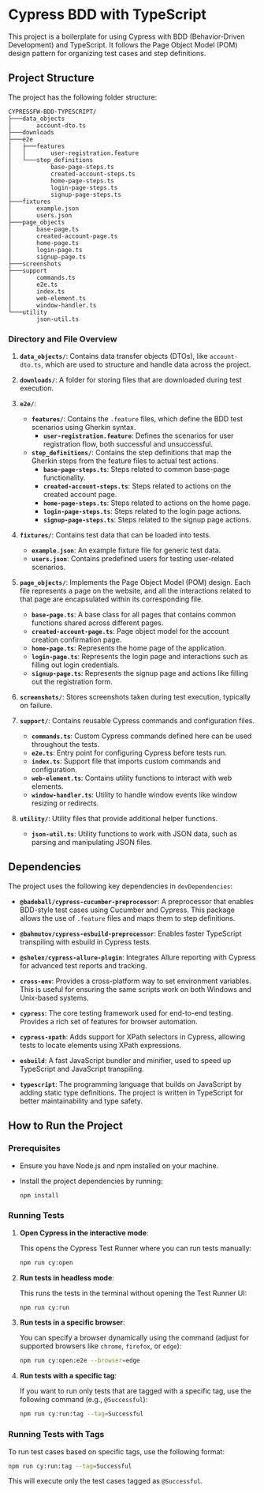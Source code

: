 # Cypress BDD with TypeScript

This project is a boilerplate for using Cypress with BDD (Behavior-Driven Development) and TypeScript. It follows the Page Object Model (POM) design pattern for organizing test cases and step definitions.

## Project Structure

The project has the following folder structure:

```
CYPRESSFW-BDD-TYPESCRIPT/
├───data_objects
│       account-dto.ts
├───downloads
├───e2e
│   ├───features
│   │       user-registration.feature
│   └───step_definitions
│           base-page-steps.ts
│           created-account-steps.ts
│           home-page-steps.ts
│           login-page-steps.ts
│           signup-page-steps.ts
├───fixtures
│       example.json
│       users.json
├───page_objects
│       base-page.ts
│       created-account-page.ts
│       home-page.ts
│       login-page.ts
│       signup-page.ts
├───screenshots
├───support
│       commands.ts
│       e2e.ts
│       index.ts
│       web-element.ts
│       window-handler.ts
└───utility
        json-util.ts
```

### Directory and File Overview

1. **`data_objects/`**:
   Contains data transfer objects (DTOs), like `account-dto.ts`, which are used to structure and handle data across the project.

2. **`downloads/`**:
   A folder for storing files that are downloaded during test execution.

3. **`e2e/`**:
   - **`features/`**:
     Contains the `.feature` files, which define the BDD test scenarios using Gherkin syntax.
     - **`user-registration.feature`**:
       Defines the scenarios for user registration flow, both successful and unsuccessful.
   - **`step_definitions/`**:
     Contains the step definitions that map the Gherkin steps from the feature files to actual test actions.
     - **`base-page-steps.ts`**:
       Steps related to common base-page functionality.
     - **`created-account-steps.ts`**:
       Steps related to actions on the created account page.
     - **`home-page-steps.ts`**:
       Steps related to actions on the home page.
     - **`login-page-steps.ts`**:
       Steps related to the login page actions.
     - **`signup-page-steps.ts`**:
       Steps related to the signup page actions.

4. **`fixtures/`**:
   Contains test data that can be loaded into tests.
   - **`example.json`**:
     An example fixture file for generic test data.
   - **`users.json`**:
     Contains predefined users for testing user-related scenarios.

5. **`page_objects/`**:
   Implements the Page Object Model (POM) design. Each file represents a page on the website, and all the interactions related to that page are encapsulated within its corresponding file.
   - **`base-page.ts`**:
     A base class for all pages that contains common functions shared across different pages.
   - **`created-account-page.ts`**:
     Page object model for the account creation confirmation page.
   - **`home-page.ts`**:
     Represents the home page of the application.
   - **`login-page.ts`**:
     Represents the login page and interactions such as filling out login credentials.
   - **`signup-page.ts`**:
     Represents the signup page and actions like filling out the registration form.

6. **`screenshots/`**:
   Stores screenshots taken during test execution, typically on failure.

7. **`support/`**:
   Contains reusable Cypress commands and configuration files.
   - **`commands.ts`**:
     Custom Cypress commands defined here can be used throughout the tests.
   - **`e2e.ts`**:
     Entry point for configuring Cypress before tests run.
   - **`index.ts`**:
     Support file that imports custom commands and configuration.
   - **`web-element.ts`**:
     Contains utility functions to interact with web elements.
   - **`window-handler.ts`**:
     Utility to handle window events like window resizing or redirects.

8. **`utility/`**:
   Utility files that provide additional helper functions.
   - **`json-util.ts`**:
     Utility functions to work with JSON data, such as parsing and manipulating JSON files.

## Dependencies

The project uses the following key dependencies in `devDependencies`:

- **`@badeball/cypress-cucumber-preprocessor`**:
  A preprocessor that enables BDD-style test cases using Cucumber and Cypress. This package allows the use of `.feature` files and maps them to step definitions.

- **`@bahmutov/cypress-esbuild-preprocessor`**:
  Enables faster TypeScript transpiling with esbuild in Cypress tests.

- **`@shelex/cypress-allure-plugin`**:
  Integrates Allure reporting with Cypress for advanced test reports and tracking.

<!-- - **`allure-commandline`**:
  A command-line interface to generate and display Allure test reports. -->

- **`cross-env`**:
  Provides a cross-platform way to set environment variables. This is useful for ensuring the same scripts work on both Windows and Unix-based systems.

- **`cypress`**:
  The core testing framework used for end-to-end testing. Provides a rich set of features for browser automation.

- **`cypress-xpath`**:
  Adds support for XPath selectors in Cypress, allowing tests to locate elements using XPath expressions.

- **`esbuild`**:
  A fast JavaScript bundler and minifier, used to speed up TypeScript and JavaScript transpiling.

- **`typescript`**:
  The programming language that builds on JavaScript by adding static type definitions. The project is written in TypeScript for better maintainability and type safety.

## How to Run the Project

### Prerequisites

- Ensure you have Node.js and npm installed on your machine.
- Install the project dependencies by running:

  ```bash
  npm install
  ```

### Running Tests

1. **Open Cypress in the interactive mode**:

   This opens the Cypress Test Runner where you can run tests manually:

   ```bash
   npm run cy:open
   ```

2. **Run tests in headless mode**:

   This runs the tests in the terminal without opening the Test Runner UI:

   ```bash
   npm run cy:run
   ```

3. **Run tests in a specific browser**:

   You can specify a browser dynamically using the command (adjust for supported browsers like `chrome`, `firefox`, or `edge`):

   ```bash
   npm run cy:open:e2e --browser=edge
   ```

4. **Run tests with a specific tag**:

   If you want to run only tests that are tagged with a specific tag, use the following command (e.g., `@Successful`):

   ```bash
   npm run cy:run:tag --tag=Successful
   ```

<!-- ### Generate Allure Report -->

<!-- 1. After running the tests, you can generate the Allure report by running:

   ```bash
   allure generate
   ```

2. To open the Allure report, run: -->

   <!-- ```bash
   allure open
   ``` -->

### Running Tests with Tags

To run test cases based on specific tags, use the following format:

```bash
npm run cy:run:tag --tag=Successful
```

This will execute only the test cases tagged as `@Successful`.
